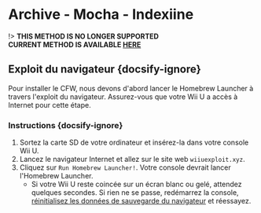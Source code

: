 # Archive - Mocha - Indexiine

!> **THIS METHOD IS NO LONGER SUPPORTED**  
**CURRENT METHOD IS AVAILABLE [HERE](../../../introduction)**

## Exploit du navigateur {docsify-ignore}

Pour installer le CFW, nous devons d'abord lancer le Homebrew Launcher à travers l'exploit du navigateur. Assurez-vous que votre Wii U a accès à Internet pour cette étape.

### Instructions {docsify-ignore}

1. Sortez la carte SD de votre ordinateur et insérez-la dans votre console Wii U.
1. Lancez le navigateur Internet et allez sur le site web `wiiuexploit.xyz`.
1. Cliquez sur `Run Homebrew Launcher!`. Votre console devrait lancer l'Homebrew Launcher.
    - Si votre Wii U reste coincée sur un écran blanc ou gelé, attendez quelques secondes. Si rien ne se passe, redémarrez la console, [réinitialisez les données de sauvegarde du navigateur](https://en-americas-support.nintendo.com/app/answers/detail/a_id/1507/~/how-to-delete-the-internet-browser-history) et réessayez.